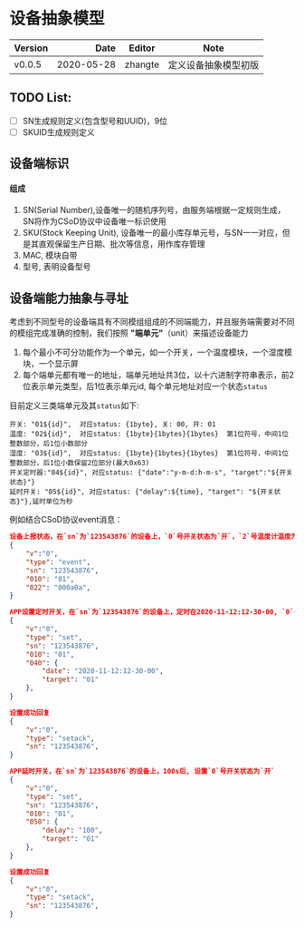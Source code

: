 # 设备抽象模型

| Version | Date | Editor | Note |
| :-----| ----: | :----: |:----: |
| v0.0.5 | 2020-05-28 | zhangte | 定义设备抽象模型初版|

## TODO List:
- [ ] SN生成规则定义(包含型号和UUID)，9位
- [ ] SKUID生成规则定义
## 设备端标识
#### 组成
1. SN(Serial Number),设备唯一的随机序列号，由服务端根据一定规则生成，SN将作为CSoD协议中设备唯一标识使用
2. SKU(Stock Keeping Unit), 设备唯一的最小库存单元号，与SN一一对应，但是其直观保留生产日期、批次等信息，用作库存管理
3. MAC, 模块自带
4. 型号, 表明设备型号
## 设备端能力抽象与寻址
考虑到不同型号的设备端具有不同模组组成的不同端能力，并且服务端需要对不同的模组完成准确的控制，我们按照 **"端单元"**（unit）来描述设备能力
1. 每个最小不可分功能作为一个单元，如一个开关，一个温度模块，一个湿度模块，一个显示屏
2. 每个端单元都有唯一的地址，端单元地址共3位，以十六进制字符串表示，前2位表示单元类型，后1位表示单元id, 每个单元地址对应一个状态`status`

目前定义三类端单元及其`status`如下:
```
开关: "01${id}",  对应status: {1byte}, 关: 00, 开: 01
温度: "02${id}",  对应status: {1byte}{1bytes}{1bytes}  第1位符号，中间1位整数部分，后1位小数部分
湿度: "03${id}",  对应status: {1byte}{1bytes}{1bytes}  第1位符号，中间1位整数部分，后1位小数保留2位部分(最大0x63)
开关定时器:"04${id}", 对应status: {"date":"y-m-d:h-m-s", "target":"${开关状态}"}
延时开关: "05${id}", 对应status: {"delay":${time}, "target": "${开关状态}"},延时单位为秒
```
例如结合CSoD协议event消息：
```json
设备上报状态，在`sn`为`123543876`的设备上，`0`号开关状态为`开`，`2`号温度计温度为`+10.10℃`
{
	"v":"0",
	"type": "event",
	"sn": "123543876",                    
	"010": "01",
	"022": "000a0a",
}
```
```json
APP设置定时开关，在`sn`为`123543876`的设备上，定时在2020-11-12:12-30-00, `0`号开关状态为`开`
{
	"v":"0",
	"type": "set",
	"sn": "123543876",                    
	"010": "01",
	"040": {
		"date": "2020-11-12:12-30-00",
		"target": "01"
	},
}

设置成功回复
{
	"v":"0",
	"type": "setack",
	"sn": "123543876",
}
```

```json
APP延时开关，在`sn`为`123543876`的设备上，100s后, 设置`0`号开关状态为`开`
{
	"v":"0",
	"type": "set",
	"sn": "123543876",                    
	"010": "01",
	"050": {
		"delay": "100",
		"target": "01"
	},
}

设置成功回复
{
	"v":"0",
	"type": "setack",
	"sn": "123543876",
}
```

